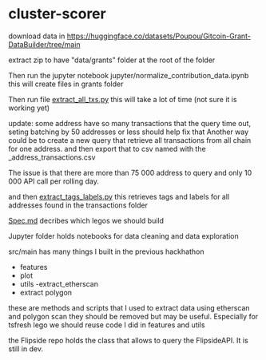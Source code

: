 # cluster-scorer

download data in https://huggingface.co/datasets/Poupou/Gitcoin-Grant-DataBuilder/tree/main

extract zip to have 
"data/grants" folder at the root of the folder

Then run the jupyter notebook jupyter/normalize_contribution_data.ipynb
this will create files in grants folder

Then run file [extract_all_txs.py](https://github.com/poupou-web3/cluster-scorer/blob/main/src/main/extract_all_txs.py) 
this will take a lot of time (not sure it is working yet)

update: some address have so many transactions that the query time out, seting batching by 50 addresses or less should help fix that
Another way could be to create a new query that retrieve all transactions from all chain for one address. and then export that to csv named with the _address_transactions.csv

The issue is that there are more than 75 000 address to query and only 10 000 API call per rolling day.


and then [extract_tags_labels.py](https://github.com/poupou-web3/cluster-scorer/blob/main/src/main/extract_tags_labels.py)
this retrieves tags and labels for all addresses found in the transactions folder


[Spec.md](https://github.com/poupou-web3/cluster-scorer/blob/main/spec.md) decribes which legos we should build


Jupyter folder holds notebooks for data cleaning and data exploration

src/main has many things I built in the previous hackhathon
- features
- plot
- utils
-extract_etherscan
- extract polygon

these are methods and scripts that I used to extract data using etherscan and polygon scan they should be removed but may be useful. Especially for tsfresh lego we should reuse code I did in features and utils

the Flipside repo holds the class that allows to query the FlipsideAPI. It is still in dev.



